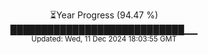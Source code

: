 <p align="center">
⏳Year Progress (94.47 %)<br>
████████████████████████████▁▁ <br>
<sub>Updated: Wed, 11 Dec 2024 18:03:55 GMT</sub>
</p>


